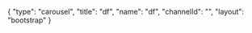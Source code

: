 {
    "type": "carousel",
    "title": "df",
    "name": "df",
    "channelId": "",
    "layout": "bootstrap"
}